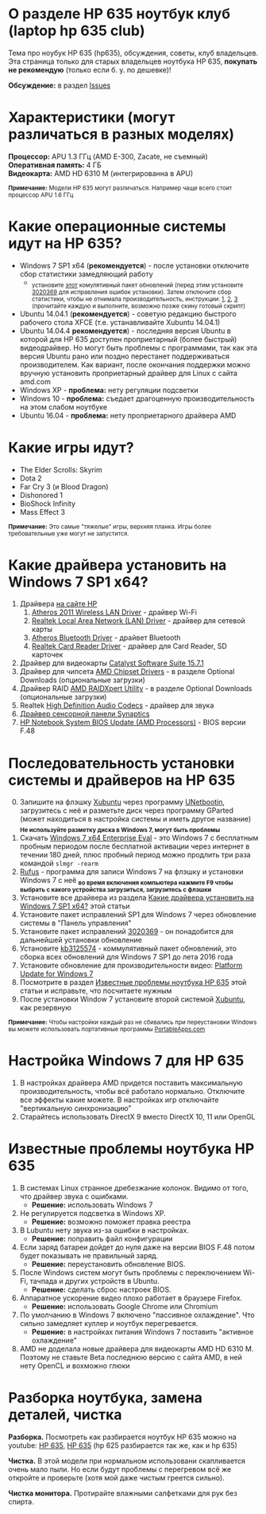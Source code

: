 # О разделе HP 635 ноутбук клуб (laptop hp 635 club)

Тема про ноубук HP 635 (hp635), обсуждения, советы, клуб владельцев.  
Эта страница только для старых владельцев ноутбука HP 635, **покупать не рекомендую** (только если б. у. по дешевке)!

**Обсуждение:** в раздел [Issues](https://github.com/hp635/readme/issues)

# Характеристики (могут различаться в разных моделях)

**Процессор:** APU 1.3 ГГц (AMD E-300, Zacate, не съемный)  
**Оперативная память:** 4 ГБ  
**Видеокарта:** AMD HD 6310 M (интегрированна в APU)

<sub>**Примечание:** Модели HP 635 могут различаться. Например чаще всего стоит процессор APU 1.6 ГГц</sub>

# Какие операционные системы идут на HP 635?

* Windows 7 SP1 x64 (**рекомендуется**) - после установки отключите сбор статистики замедляющий работу
	* <sub>установите [этот](http://download.windowsupdate.com/d/msdownload/update/software/updt/2016/05/windows6.1-kb3125574-v4-x64_2dafb1d203c8964239af3048b5dd4b1264cd93b9.msu) комулятивный пакет обновлений (перед этим установите [3020369](https://support.microsoft.com/en-us/kb/3020369) для исправления ошибок установки). Затем отключите сбор статистики, чтобы не отнимала производительность, инструкции: [1](http://www.overclock.net/t/1587577/windows-7-updates-list-descriptions-windows-7-8-telemetry-preparation), [2](http://techne.alaya.net/?p=12499), [3](http://www.dslreports.com/forum/r30348398-WIN7-Win-7-updates-to-avoid-or-be-careful-with) (прочитайте каждую и выполните, возможно позже скину готовый скрипт)</sub>  
* Ubuntu 14.04.1 (**рекомендуется**) - советую редакцию быстрого рабочего стола XFCE (т.е. устанавливайте Xubuntu 14.04.1)  
* Ubuntu 14.04.4 **рекомендуется**) - последняя версия Ubuntu в которой для HP 635 доступен проприетарный (более быстрый) видеодрайвер. Но могут быть проблемы с программами, так как эта версия Ubuntu рано или поздно перестанет поддерживаться производителем. Как вариант, после окончания поддержки можно вручную установить проприетарный драйвер для Linux с сайта amd.com
* Windows XP - **проблема:** нету регуляции подсветки  
* Windows 10 - **проблема:** съедает драгоценную производительность на этом слабом ноутбуке  
* Ubuntu 16.04 - **проблема:** нету проприетарного драйвера AMD

# Какие игры идут?

* The Elder Scrolls: Skyrim
* Dota 2
* Far Cry 3 (и Blood Dragon)
* Dishonored 1
* BioShock Infinity
* Mass Effect 3

<sub>**Примечание:** Это самые "тяжелые" игры, верхняя планка. Игры более требовательные уже могут не запустится.</sub>

# Какие драйвера установить на Windows 7 SP1 x64?

1. Драйвера [на сайте HP](http://h20566.www2.hp.com/hpsc/swd/public/readIndex?sp4ts.oid=5086720&swLangOid=8&swEnvOid=4061)
	1. [Atheros 2011 Wireless LAN Driver](http://h20566.www2.hp.com/hpsc/swd/public/readIndex?sp4ts.oid=5086720&swLangOid=8&swEnvOid=4061) - драйвер Wi-Fi
	2. [Realtek Local Area Network (LAN) Driver](http://h20566.www2.hp.com/hpsc/swd/public/readIndex?sp4ts.oid=5086720&swLangOid=8&swEnvOid=4061) - драйвер для сетевой карты
	3. [Atheros Bluetooth Driver](http://h20566.www2.hp.com/hpsc/swd/public/readIndex?sp4ts.oid=5086720&swLangOid=8&swEnvOid=4061) - драйвет Bluetooth
	4. [Realtek Card Reader Driver](http://h20566.www2.hp.com/hpsc/swd/public/readIndex?sp4ts.oid=5086720&swLangOid=8&swEnvOid=4061) - драйвер для Card Reader, SD карточек
2. Драйвер для видеокарты [Catalyst Software Suite 15.7.1](http://support.amd.com/ru-ru/download/desktop/previous/detail?os=Windows%207%20-%2064&rev=15.7.1)
3. Драйвер для чипсета [AMD Chipset Drivers](http://support.amd.com/ru-ru/download/desktop/previous/detail?os=Windows%207%20-%2064&rev=15.7.1) - в разделе Optional Downloads (опциональные загрузки)
4. Драйвер RAID [AMD RAIDXpert Utility](http://support.amd.com/ru-ru/download/desktop/previous/detail?os=Windows%207%20-%2064&rev=15.7.1) - в разделе Optional Downloads (опциональные загрузки)
5. Realtek [High Definition Audio Codecs](http://www.realtek.com.tw/downloads/) - драйвер для звука
6. [Драйвер сенсорной панели Synaptics](http://www.synaptics.com/resources)
7. [HP Notebook System BIOS Update (AMD Processors)](http://h20566.www2.hp.com/hpsc/swd/public/readIndex?sp4ts.oid=5086720&swLangOid=8&swEnvOid=4061) - BIOS версии F.48

# Последовательность установки системы и драйверов на HP 635

0. Запишите на флэшку [Xubuntu](http://xubuntu.org/getxubuntu/) через программу [UNetbootin](https://unetbootin.github.io/), загрузитесь с неё и разметьте диск через программу GParted (может находиться в настройка системы и иметь другое название) <sub>**Не используйте разметку диска в Windows 7, могут быть проблемы**</sub>
1. Скачать [Windows 7 x64 Enterprise Eval](http://care.dlservice.microsoft.com/dl/download/evalx/win7/x64/EN/7600.16385.090713-1255_x64fre_enterprise_en-us_EVAL_Eval_Enterprise-GRMCENXEVAL_EN_DVD.iso) - это Windows 7 с бесплатным пробным периодом после бесплатной активации через интернет в течении 180 дней, плюс пробный период можно продлить три раза командой ```slmgr -rearm```
2. [Rufus](https://rufus.akeo.ie/) - программа для записи Windows 7 на флэшку и установки Windows 7 с неё <sub>**во время включения компьютера нажмите F9 чтобы выбрать с какого устройства загрузиться, загрузитесь с флэшки**</sub>
3. Установите все драйвера из раздела [Какие драйвера установить на Windows 7 SP1 x64?](https://github.com/hp635/HP-635#%D0%9A%D0%B0%D0%BA%D0%B8%D0%B5-%D0%B4%D1%80%D0%B0%D0%B9%D0%B2%D0%B5%D1%80%D0%B0-%D1%83%D1%81%D1%82%D0%B0%D0%BD%D0%BE%D0%B2%D0%B8%D1%82%D1%8C-%D0%BD%D0%B0-windows-7-sp1-x64) этой статьи
4. Установите пакет исправлений SP1 для Windows 7 через обновление системы в "Панель управления"
5. Установите пакет исправлений [3020369](https://support.microsoft.com/en-us/kb/3020369) - он понадобится для дальнейшей установки обновление
6. Установите [kb3125574](http://download.windowsupdate.com/d/msdownload/update/software/updt/2016/05/windows6.1-kb3125574-v4-x64_2dafb1d203c8964239af3048b5dd4b1264cd93b9.msu) - коммулятивный пакет обновлений, это сборка всех обновлений для Windows 7 SP1 до лета 2016 года
7. Установите обновление для производительности видео: [Platform Update for Windows 7](https://www.microsoft.com/en-us/download/details.aspx?id=36805)
8. Посмотрите в раздел [Известные проблемы ноутбука HP 635](https://github.com/hp635/HP-635#%D0%98%D0%B7%D0%B2%D0%B5%D1%81%D1%82%D0%BD%D1%8B%D0%B5-%D0%BF%D1%80%D0%BE%D0%B1%D0%BB%D0%B5%D0%BC%D1%8B-%D0%BD%D0%BE%D1%83%D1%82%D0%B1%D1%83%D0%BA%D0%B0-hp-635) этой статьи и исправьте, что посчитаете нужным
9. После установки Window 7 установите второй системой [Xubuntu](http://xubuntu.org/getxubuntu/), как резервную

<sub>**Примечание:** Чтобы настройки каждый раз не сбивались при переустановки Windows вы можете использовать портативные программы [PortableApps.com](http://portableapps.com/download)</sub>

# Настройка Windows 7 для HP 635

1. В настройках драйвера AMD придется поставить максимальную производительность, чтобы всё работало нормально. Отключите все эффекты какие можете. В настройках игр отключайте "вертикальную синхронизацию"
2. Старайтесь использовать DirectX 9 вместо DirectX 10, 11 или OpenGL

# Известные проблемы ноутбука HP 635

1. В системах Linux странное дребезжание колонок. Видимо от того, что драйвер звука с ошибками.
	* **Решение:** использовать Windows 7
2. Не регулируется подсветка в Windows XP.
	* **Решение:** возможно поможет правка реестра
3. В Lubuntu нету звука из-за ошибки в настройках.
	* **Решение:** поправить файл конфигурации
4. Если заряд батареи дойдет до нуля даже на версии BIOS F.48 потом будет показывать не правильный заряд.
	* **Решение:** переустановить обновление BIOS.
5. После Windows систем могут быть проблемы с переключением Wi-Fi, тачпада и других устройств в Ubuntu.
	* **Решение:** сделать сброс настроек BIOS.
6. Аппаратное ускорение видео плохо работает в браузере Firefox.
	* **Решение:** использовать Google Chrome или Chromium
7. По умолчанию в Windows 7 включено "пассивное охлаждение". Что сильно замедляет куллер и ноутбук перегревается.
	* **Решение:** в настройках питания Windows 7 поставить "активное охлаждение"
8. AMD не доделала новые драйвера для видеокарты AMD HD 6310 M. Поэтому не ставьте Beta последнюю версию с сайта AMD, в ней нету OpenCL и вохможно глюки

# Разборка ноутбука, замена деталей, чистка

**Разборка.** Посмотреть как разбирается ноутбук HP 635 можно на youtube: [HP 635](https://www.youtube.com/results?search_query=hp+635), [HP 635](https://www.youtube.com/results?search_query=hp+625) (hp 625 разбирается так же, как и hp 635)

**Чистка.** В этой модели при нормальном использовани скапливается очень мало пыли. Но если будут проблемы с перегревом всё же откройте и проверьте (хотя мой даже чистым греется сильно).

**Чистка монитора.** Протирайте влажными салфетками для рук без спирта.
